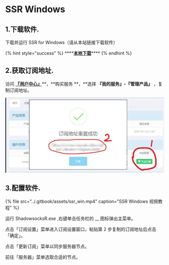 # SSR Windows

##  1.下载软件.

下载并运行 SSR for Windows（请从本站链接下载软件）

{% hint style="success" %}
\*\*\*\*[**本地下载**](http://dl.nordss.com/ssr_win.zip)\*\*\*\*
{% endhint %}

## 2.获取订阅地址.

访问 [**『用户中心』**](https://ss.5mu.me/)**，**购买服务 **，**选择 **『我的服务』-『管理产品』** ，复制订阅地址。

![](../.gitbook/assets/subscribe.jpg)

## 3.配置软件.

{% file src="../.gitbook/assets/ssr\_win.mp4" caption="SSR Windows 视频教程" %}

运行 ShadowsocksR.exe ,右键单击任务栏的 __ 图标弹出主菜单。

点击「订阅设置」菜单进入订阅设置窗口，粘贴第 2 步复制的订阅地址后点击「确定」。

点击「更新订阅」菜单以同步服务器节点。

前往「服务器」菜单选取合适的节点。

